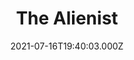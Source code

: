 ---
title: "The Alienist"
year: 2018
date: 2021-07-16T19:40:03.000Z
permalink: /almanac/tv/2021-07-16-the-alienist/index.html
season: 1-2
rating: 1
---
